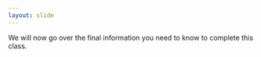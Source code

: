 ```yaml
---
layout: slide
---
```


We will now go over the final information you need to know to complete this class.
